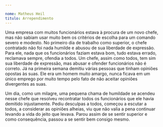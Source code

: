 ```yaml
---

nome: Matheus Heil
titulo: Arrependimento
---
```

Uma empresa com muitos funcionários estava à procura de um novo chefe, mas não sabiam usar muito bem os critérios de escolha para um comando severo e modesto.
No primeiro dia de trabalho como superior, o chefe contratado não foi nada humilde e abusou de sua liberdade de expressão. Para ele, nada que os funcionários faziam estava bom, tudo estava errado, reclamava sempre, ofendia a todos. Um chefe, assim como todos, tem sim sua liberdade de expressão, mas abusar e ofender funcionários não é correto.
	Já na primeira semana demitiu várias pessoas que tinham opiniões opostas às suas. Ele era um homem muito amargo, nunca ficava em um único emprego por muito tempo pelo fato de não aceitar opiniões divergentes as suas.
	
Um dia, como um milagre, uma pequena chama de humildade se acendeu nesse chefe que resolveu recontratar todos os funcionários que ele havia demitido injustamente. Pediu desculpas a todos, começou a escutar a todos, a considerar as opiniões alheias, viu que não valia a pena continuar levando a vida do jeito que levava. Parou assim de se sentir superior e como consequência, passou a se sentir bem consigo mesmo.
